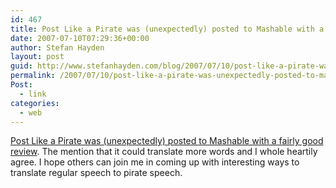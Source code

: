 ```yaml
---
id: 467
title: Post Like a Pirate was (unexpectedly) posted to Mashable with a fairly good review
date: 2007-07-10T07:29:36+00:00
author: Stefan Hayden
layout: post
guid: http://www.stefanhayden.com/blog/2007/07/10/post-like-a-pirate-was-unexpectedly-posted-to-mashable-with-a-fairly-good-review/
permalink: /2007/07/10/post-like-a-pirate-was-unexpectedly-posted-to-mashable-with-a-fairly-good-review/
Post:
  - link
categories:
  - web
---
```

<a href="http://mashable.com/2007/07/09/post-like-a-pirate/">Post Like a Pirate was (unexpectedly) posted to Mashable with a fairly good review</a>. The mention that it could translate more words and I whole heartily agree. I hope others can join me in coming up with interesting ways to translate regular speech to pirate speech. 